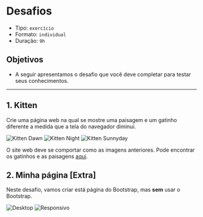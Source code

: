# Desafios

- Tipo: `exercício`
- Formato: `individual`
- Duração: `9h`

## Objetivos

- A seguir apresentamos o desafio que você deve completar para testar seus conhecimentos.

***

## 1. Kitten

Crie uma página web na qual se mostre uma paisagem e um gatinho diferente a medida que a tela do navegador diminui.

![Kitten Dawn][1]  ![Kitten Night][2]  ![Kitten Sunnyday][3]

 [1]: https://raw.githubusercontent.com/Laboratoria/curricula-js/085543c5f0477cffcd3619ad3ffc3c03106caefc/04-social-network/00-rwd/06-code-challenges/kitten-dawn.png
 [2]: https://raw.githubusercontent.com/Laboratoria/curricula-js/085543c5f0477cffcd3619ad3ffc3c03106caefc/04-social-network/00-rwd/06-code-challenges/kitten-night.png
 [3]: https://raw.githubusercontent.com/Laboratoria/curricula-js/085543c5f0477cffcd3619ad3ffc3c03106caefc/04-social-network/00-rwd/06-code-challenges/kitten-sunnyday.png

O site web deve se comportar como as imagens anteriores. Pode encontrar os gatinhos e as paisagens [aqui]( https://github.com/rafaelbcerri/kitten).

## 2. Minha página [Extra]

Neste desafio, vamos criar está página do Bootstrap, mas **sem** usar o Bootstrap.

![Desktop][4]  ![Responsivo][5]

 [4]: https://raw.githubusercontent.com/Laboratoria/curricula-js/085543c5f0477cffcd3619ad3ffc3c03106caefc/04-social-network/00-rwd/06-code-challenges/desktop.png
 [5]: https://raw.githubusercontent.com/Laboratoria/curricula-js/085543c5f0477cffcd3619ad3ffc3c03106caefc/04-social-network/00-rwd/06-code-challenges/responsive.png

